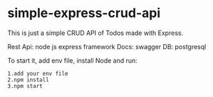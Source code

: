 # simple-express-crud-api

This is just a simple CRUD API of Todos made with Express.

Rest Api: node js express framework
Docs: swagger
DB: postgresql

To start it, add env file, install Node and run:

```
1.add your env file
2.npm install
3.npm start
```
